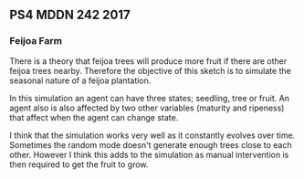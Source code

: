 ## PS4 MDDN 242 2017

### Feijoa Farm

There is a theory that feijoa trees will produce more fruit if there are other feijoa trees nearby.  Therefore the objective of this sketch is to simulate the seasonal nature of a feijoa plantation.

In this simulation an agent can have three states; seedling, tree or fruit.  An agent also is also affected by two other variables (maturity and ripeness) that affect when the agent can change state.

I think that the simulation works very well as it constantly evolves over time.  Sometimes the random mode doesn't generate  enough trees close to each other. However I think this adds to the simulation as manual intervention is then required to get the fruit to grow.